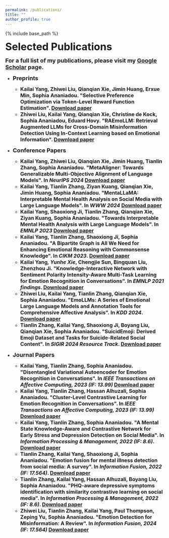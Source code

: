 ```yaml
---
permalink: /publications/
title: ""
author_profile: true
---
```


{% include base_path %}


<b><font size=6>Selected Publications</font>

<font size=4>For a full list of my publications, please visit my <a href="https://scholar.google.com/citations?user=df4H1aQAAAAJ">Google Scholar</a> page.</font>

* <b><font size=4>Preprints</font>
  * <font size=3><b>Kailai Yang</b>, Zhiwei Liu, Qianqian Xie, Jimin Huang, Erxue Min, Sophia Ananiadou. "Selective Preference Optimization via Token-Level Reward Function Estimation". <a href="https://arxiv.org/abs/2408.13518">Download paper</a></font>
  * <font size=3>Zhiwei Liu, <b>Kailai Yang</b>, Qianqian Xie, Christine de Kock, Sophia Ananiadou, Eduard Hovy. "RAEmoLLM: Retrieval Augmented LLMs for Cross-Domain Misinformation Detection Using In-Context Learning based on Emotional Information". <a href="https://arxiv.org/abs/2406.11093">Download paper</a></font>

* <b><font size=4>Conference Papers</font>
  * <font size=3><b>Kailai Yang</b>, Zhiwei Liu, Qianqian Xie, Jimin Huang, Tianlin Zhang, Sophia Ananiadou. "MetaAligner: Towards Generalizable Multi-Objective Alignment of Language Models". In <i>NeurlPS 2024</i> <a href="https://arxiv.org/abs/2403.17141">Download paper</a></font>
  * <font size=3><b>Kailai Yang</b>, Tianlin Zhang, Ziyan Kuang, Qianqian Xie, Jimin Huang, Sophia Ananiadou. "MentaLLaMA: Interpretable Mental Health Analysis on Social Media with Large Language Models". In <i>WWW 2024</i> <a href="https://arxiv.org/abs/2309.13567">Download paper</a></font>
  * <font size=3><b>Kailai Yang</b>, Shaoxiong Ji, Tianlin Zhang, Qianqian Xie, Ziyan Kuang, Sophia Ananiadou. "Towards Interpretable Mental Health Analysis with Large Language Models". In <i>EMNLP 2023</i> <a href="https://aclanthology.org/2023.emnlp-main.370/">Download paper</a></font>
  * <font size=3><b>Kailai Yang</b>, Tianlin Zhang, Shaoxiong Ji, Sophia Ananiadou. "A Bipartite Graph is All We Need for Enhancing Emotional Reasoning with Commonsense Knowledge". In <i>CIKM 2023</i>. <a href="https://arxiv.org/abs/2308.04811">Download paper</a></font>
  * <font size=3><b>Kailai Yang</b>*, Yunhe Xie*, Chengjie Sun, Bingquan Liu, Zhenzhou Ji. "Knowledge-Interactive Network with Sentiment Polarity Intensity-Aware
Multi-Task Learning for Emotion Recognition in Conversations". In <i>EMNLP 2021 findings</i>. <a href="https://aclanthology.org/2021.findings-emnlp.245/">Download paper</a></font>
  * <font size=3>Zhiwei Liu, <b>Kailai Yang</b>, Tianlin Zhang, Qianqian Xie, Sophia Ananiadou. "EmoLLMs: A Series of Emotional Large Language Models and Annotation Tools for Comprehensive Affective Analysis". In <i>KDD 2024</i>. <a href="https://arxiv.org/abs/2401.08508">Download paper</a></font>
  * <font size=3>Tianlin Zhang, <b>Kailai Yang</b>, Shaoxiong Ji, Boyang Liu, Qianqian Xie, Sophia Ananiadou. "SuicidEmoji: Derived Emoji Dataset and Tasks for Suicide-Related Social Content". In <i>SIGIR 2024 Resource Track</i>. <a href="https://dl.acm.org/doi/10.1145/3626772.3657852">Download paper</a></font>

* <b><font size=4>Journal Papers</font>
  * <font size=3><b>Kailai Yang</b>, Tianlin Zhang, Sophia Ananiadou. "Disentangled Variational Autoencoder for Emotion Recognition in Conversations". In <i>IEEE Transactions on Affective Computing, 2023 (IF: 13.99)</i> <a href="https://arxiv.org/abs/2305.14071">Download paper</a></font>
  * <font size=3><b>Kailai Yang</b>, Tianlin Zhang, Hassan Alhuzali, Sophia Ananiadou. "Cluster-Level Contrastive Learning for Emotion Recognition in Conversations". In <i>IEEE Transactions on Affective Computing, 2023 (IF: 13.99)</i> <a href="http://arxiv.org/abs/2302.03508">Download paper</a></font>
  * <font size=3><b>Kailai Yang</b>, Tianlin Zhang, Sophia Ananiadou. "A Mental State Knowledge-Aware and Contrastive Network for Early Stress and Depression Detection on Social Media". In <i>Information Processing & Management, 2022 (IF: 8.6)</i>. <a href="https://www.sciencedirect.com/science/article/pii/S0306457322000796">Download paper</a></font>
  * <font size=3>Tianlin Zhang, <b>Kailai Yang</b>, Shaoxiong Ji, Sophia Ananiadou. "Emotion fusion for mental illness detection from social media: A survey". In <i>Information Fusion, 2022 (IF: 17.564)</i>. <a href="https://doi.org/10.1016/j.inffus.2022.11.031">Download paper</a></font>
  * <font size=3>Tianlin Zhang, <b>Kailai Yang</b>, Hassan Alhuzali, Boyang Liu, Sophia Ananiadou. "PHQ-aware depressive symptoms identification with similarity contrastive learning on social media". In <i>Information Processing & Management, 2022 (IF: 8.6)</i>. <a href="https://www.sciencedirect.com/science/article/pii/S0306457323001541">Download paper</a></font>
  * <font size=3>Zhiwei Liu, Tianlin Zhang, <b>Kailai Yang</b>, Paul Thompson, Zeping Yu, Sophia Ananiadou. "Emotion Detection for Misinformation: A Review". In <i>Information Fusion, 2024 (IF: 17.564)</i> <a href="https://arxiv.org/abs/2311.00671">Download paper</a></font>
